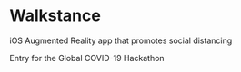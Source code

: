 # Walkstance
iOS Augmented Reality app that promotes social distancing

Entry for the Global COVID-19 Hackathon
